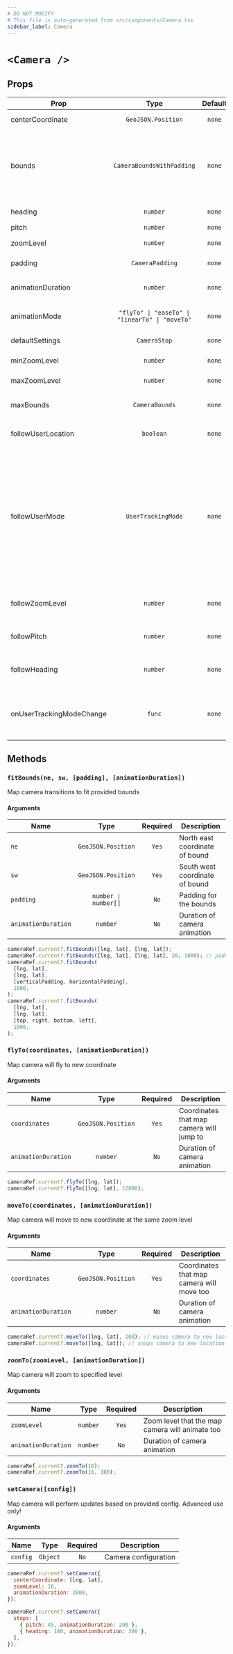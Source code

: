 ```yaml
---
# DO NOT MODIFY
# This file is auto-generated from src/components/Camera.tsx
sidebar_label: Camera
---
```


# `<Camera />`

## Props

| Prop                     |                      Type                       | Default | Required | Description                                                                                                                                                                                                                                                                                                                                       |
| ------------------------ | :---------------------------------------------: | :-----: | :------: | ------------------------------------------------------------------------------------------------------------------------------------------------------------------------------------------------------------------------------------------------------------------------------------------------------------------------------------------------- |
| centerCoordinate         |               `GeoJSON.Position`                | `none`  | `false`  | The location on which the map should center.                                                                                                                                                                                                                                                                                                      |
| bounds                   |            `CameraBoundsWithPadding`            | `none`  | `false`  | The corners of a box around which the map should bound. Contains padding props for backwards<br/>compatibility; the root `padding` prop should be used instead.                                                                                                                                                                                   |
| heading                  |                    `number`                     | `none`  | `false`  | The heading (orientation) of the map.                                                                                                                                                                                                                                                                                                             |
| pitch                    |                    `number`                     | `none`  | `false`  | The pitch of the map.                                                                                                                                                                                                                                                                                                                             |
| zoomLevel                |                    `number`                     | `none`  | `false`  | The zoom level of the map.                                                                                                                                                                                                                                                                                                                        |
| padding                  |                 `CameraPadding`                 | `none`  | `false`  | The viewport padding in points.                                                                                                                                                                                                                                                                                                                   |
| animationDuration        |                    `number`                     | `none`  | `false`  | The duration the map takes to animate to a new configuration.                                                                                                                                                                                                                                                                                     |
| animationMode            | `"flyTo" \| "easeTo" \| "linearTo" \| "moveTo"` | `none`  | `false`  | The easing or path the camera uses to animate to a new configuration.                                                                                                                                                                                                                                                                             |
| defaultSettings          |                  `CameraStop`                   | `none`  | `false`  | Default view settings applied on camera                                                                                                                                                                                                                                                                                                           |
| minZoomLevel             |                    `number`                     | `none`  | `false`  | Minimum zoom level of the map                                                                                                                                                                                                                                                                                                                     |
| maxZoomLevel             |                    `number`                     | `none`  | `false`  | Maximum zoom level of the map                                                                                                                                                                                                                                                                                                                     |
| maxBounds                |                 `CameraBounds`                  | `none`  | `false`  | Restrict map panning so that the center is within these bounds                                                                                                                                                                                                                                                                                    |
| followUserLocation       |                    `boolean`                    | `none`  | `false`  | Should the map orientation follow the user's.                                                                                                                                                                                                                                                                                                     |
| followUserMode           |               `UserTrackingMode`                | `none`  | `false`  | The mode used to track the user location on the map. One of; "normal", "compass", "course". Each mode string is also available as a member on the `UserTrackingMode` object. `Follow` (normal), `FollowWithHeading` (compass), `FollowWithCourse` (course). NOTE: `followUserLocation` must be set to `true` for any of the modes to take effect. |
| followZoomLevel          |                    `number`                     | `none`  | `false`  | The zoomLevel on map while followUserLocation is set to `true`                                                                                                                                                                                                                                                                                    |
| followPitch              |                    `number`                     | `none`  | `false`  | The pitch on map while followUserLocation is set to `true`                                                                                                                                                                                                                                                                                        |
| followHeading            |                    `number`                     | `none`  | `false`  | The heading on map while followUserLocation is set to `true`                                                                                                                                                                                                                                                                                      |
| onUserTrackingModeChange |                     `func`                      | `none`  | `false`  | Triggered when `followUserLocation` or `followUserMode` changes<br/>_signature:_`(event:MapLibreRNEvent) => void`                                                                                                                                                                                                                                 |

## Methods

### `fitBounds(ne, sw, [padding], [animationDuration])`

Map camera transitions to fit provided bounds

#### Arguments

| Name                |         Type         | Required | Description                    |
| ------------------- | :------------------: | :------: | ------------------------------ |
| `ne`                |  `GeoJSON.Position`  |  `Yes`   | North east coordinate of bound |
| `sw`                |  `GeoJSON.Position`  |  `Yes`   | South west coordinate of bound |
| `padding`           | `number \| number[]` |   `No`   | Padding for the bounds         |
| `animationDuration` |       `number`       |   `No`   | Duration of camera animation   |

```javascript
cameraRef.current?.fitBounds([lng, lat], [lng, lat]);
cameraRef.current?.fitBounds([lng, lat], [lng, lat], 20, 1000); // padding for all sides
cameraRef.current?.fitBounds(
  [lng, lat],
  [lng, lat],
  [verticalPadding, horizontalPadding],
  1000,
);
cameraRef.current?.fitBounds(
  [lng, lat],
  [lng, lat],
  [top, right, bottom, left],
  1000,
);
```

### `flyTo(coordinates, [animationDuration])`

Map camera will fly to new coordinate

#### Arguments

| Name                |        Type        | Required | Description                              |
| ------------------- | :----------------: | :------: | ---------------------------------------- |
| `coordinates`       | `GeoJSON.Position` |  `Yes`   | Coordinates that map camera will jump to |
| `animationDuration` |      `number`      |   `No`   | Duration of camera animation             |

```javascript
cameraRef.current?.flyTo([lng, lat]);
cameraRef.current?.flyTo([lng, lat], 12000);
```

### `moveTo(coordinates, [animationDuration])`

Map camera will move to new coordinate at the same zoom level

#### Arguments

| Name                |        Type        | Required | Description                               |
| ------------------- | :----------------: | :------: | ----------------------------------------- |
| `coordinates`       | `GeoJSON.Position` |  `Yes`   | Coordinates that map camera will move too |
| `animationDuration` |      `number`      |   `No`   | Duration of camera animation              |

```javascript
cameraRef.current?.moveTo([lng, lat], 200); // eases camera to new location based on duration
cameraRef.current?.moveTo([lng, lat]); // snaps camera to new location without any easing
```

### `zoomTo(zoomLevel, [animationDuration])`

Map camera will zoom to specified level

#### Arguments

| Name                |   Type   | Required | Description                                     |
| ------------------- | :------: | :------: | ----------------------------------------------- |
| `zoomLevel`         | `number` |  `Yes`   | Zoom level that the map camera will animate too |
| `animationDuration` | `number` |   `No`   | Duration of camera animation                    |

```javascript
cameraRef.current?.zoomTo(16);
cameraRef.current?.zoomTo(16, 100);
```

### `setCamera([config])`

Map camera will perform updates based on provided config. Advanced use only!

#### Arguments

| Name     |   Type   | Required | Description          |
| -------- | :------: | :------: | -------------------- |
| `config` | `Object` |   `No`   | Camera configuration |

```javascript
cameraRef.current?.setCamera({
  centerCoordinate: [lng, lat],
  zoomLevel: 16,
  animationDuration: 2000,
});

cameraRef.current?.setCamera({
  stops: [
    { pitch: 45, animationDuration: 200 },
    { heading: 180, animationDuration: 300 },
  ],
});
```
